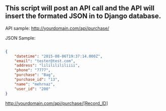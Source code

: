 This script will post an API call and the API will insert the formated JSON in to Django database.
---
API sample:
http://yourdomain.com/api/purchase/

JSON Sample:
```json

{
	"datetime": "2015-08-06T19:37:14.000Z",
	"email": "tester@test.com",
	"address": "lilililililiiii",
	"phone": "7777",
	"purchase": "Bag",
	"purchase_id": "13",
	"name": "mehrnaz",
	"user_id": "200"
}
```

http://yourdomain.com/api/purchase/[Record_ID]

